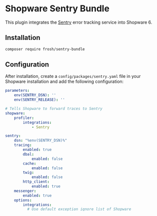 # Shopware Sentry Bundle

This plugin integrates the [Sentry](https://sentry.io) error tracking service into Shopware 6.

## Installation

```bash
composer require frosh/sentry-bundle
```

## Configuration

After installation, create a `config/packages/sentry.yaml` file in your Shopware installation and add the following configuration:

```yaml
parameters:
    env(SENTRY_DSN): ''
    env(SENTRY_RELEASE): ''

# Tells Shopware to forward traces to Sentry
shopware:
    profiler:
        integrations:
            - Sentry

sentry:
    dsn: "%env(SENTRY_DSN)%"
    tracing:
        enabled: true
        dbal:
            enabled: false
        cache:
            enabled: false
        twig:
            enabled: false
        http_client:
            enabled: true
    messenger:
        enabled: true
    options:
        integrations:
          # Use default exception ignore list of Shopware 
          - 'Frosh\SentryBundle\Integration\UseShopwareExceptionIgnores'
        environment: '%kernel.environment%'
        release: '%env(SENTRY_RELEASE)%'
        # Trace 10% of requests
        traces_sample_rate: 0.1

# Optional: Report scheduled tasks status to Sentry. See https://docs.sentry.io/product/crons/ for more information and check pricing before enabling this feature.
frosh_sentry:
    report_scheduled_tasks: false
```

### Pictures

![img](https://i.imgur.com/KUwUkxA.png)

![img](https://i.imgur.com/Jm7tjqB.png)

